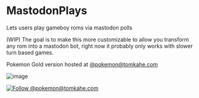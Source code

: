 # MastodonPlays
Lets users play gameboy roms via mastodon polls

(WIP)
The goal is to make this more customizable to allow you transform any rom into a mastodon bot, right now it probably only works with slower turn based games.

Pokemon Gold version hosted at [@pokemon@tomkahe.com](https://tomkahe.com/@pokemon)


![image](https://github.com/TomCasavant/MastodonPlaysGameboy/assets/7014115/03751002-6b02-4610-bd17-d4997363f85d)

[![Follow @pokemon@tomkahe.com](https://fedi-badge.deno.dev/@pokemon@tomkahe.com/followers.svg?style=plastic)](https://tomkahe.com/@pokemon)
